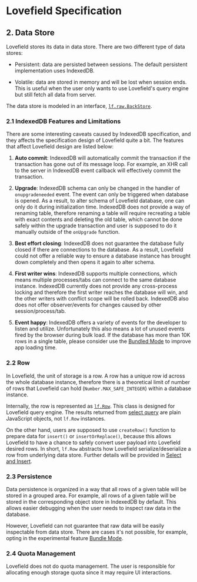 # Lovefield Specification

## 2. Data Store

Lovefield stores its data in data store. There are two different type of data
stores:

* Persistent: data are persisted between sessions. The default persistent
  implementation uses IndexedDB.

* Volatile: data are stored in memory and will be lost when session ends. This
  is useful when the user only wants to use Lovefield's query engine but still
  fetch all data from server.

The data store is modeled in an interface, [`lf.raw.BackStore`](
https://github.com/google/lovefield/blob/master/lib/raw.js).

### 2.1 IndexedDB Features and Limitations

There are some interesting caveats caused by IndexedDB specification, and they
affects the specification design of Lovefield quite a bit. The features that
affect Lovefield design are listed below:

1. __Auto commit__: IndexedDB will automatically commit the transaction if the
   transaction has gone out of its message loop. For example, an XHR call to the
   server in IndexedDB event callback will effectively commit the transaction.

2. __Upgrade__: IndexedDB schema can only be changed in the handler of
   `onupgradeneeded` event. The event can only be triggered when database is
   opened. As a result, to alter schema of Lovefield database, one can only do
   it during initialization time. IndexedDB does not provide a way of renaming
   table, therefore renaming a table will require recreating a table with exact
   contents and deleting the old table, which cannot be done safely within the
   upgrade transaction and user is supposed to do it manually outside of the
   `onUpgrade` function.

3. __Best effort closing__: IndexedDB does not guarantee the database fully
   closed if there are connections to the database. As a result, Lovefield could
   not offer a reliable way to ensure a database instance has brought down
   completely and then opens it again to alter schema.

4. __First writer wins__: IndexedDB supports multiple connections, which means
   multiple processes/tabs can connect to the same database instance. IndexedDB
   currently does not provide any cross-process locking and therefore the first
   writer reaches the database will win, and the other writers with conflict
   scope will be rolled back. IndexedDB also does not offer observer/events for
   changes caused by other session/process/tab.

5. __Event happy__: IndexedDB offers a variety of events for the developer to
   listen and utilize. Unfortunately this also means a lot of unused events
   fired by the browser during bulk load. If the database has more than 10K
   rows in a single table, please consider use the [Bundled Mode](99_postfix.md)
   to improve app loading time.


### 2.2 Row

In Lovefield, the unit of storage is a row. A row has a unique row id
across the whole database instance, therefore there is a theoretical limit of
number of rows that Lovefield can hold (`Number.MAX_SAFE_INTEGER`) within a
database instance.

Internally, the row is represented as [`lf.Row`](
https://github.com/google/lovefield/blob/master/lib/row.js). This class is
designed for Lovefield query engine. The results returned from
[select query](04_query.md) are plain JavaScript objects,
not `lf.Row` instances.

On the other hand, users are supposed to use `createRow()` function to prepare
data for `insert()` or `insertOrReplace()`, because this allows Lovefield to
have a chance to safely convert user payload into Lovefield desired rows.
In short, `lf.Row` abstracts how Lovefield serialize/deserialize a row from
underlying data store. Further details will be provided in
[Select and Insert](04_query.md).

### 2.3 Persistence

Data persistence is organized in a way that all rows of a given table will be
stored in a grouped area. For example, all rows of a given table will be stored
in the corresponding object store in IndexedDB by default. This allows easier
debugging when the user needs to inspect raw data in the database.

However, Lovefield can not guarantee that raw data will be easily inspectable
from data store. There are cases it's not possible, for example, opting in the
experimental feature [Bundle Mode](99_postfix.md).

### 2.4 Quota Management

Lovefield does not do quota management. The user is responsible for allocating
enough storage quota since it may require UI interactions.
